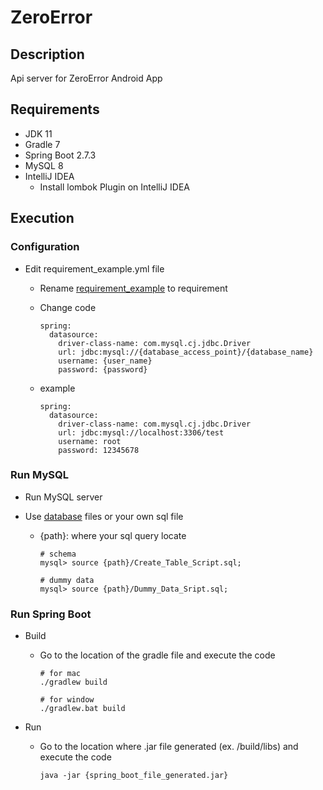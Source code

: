 # ZeroError

## Description

Api server for ZeroError Android App



## Requirements

- JDK 11
- Gradle 7
- Spring Boot 2.7.3
- MySQL 8
- IntelliJ IDEA
  - Install lombok Plugin on IntelliJ IDEA



## Execution

### Configuration

- Edit requirement_example.yml file

  - Rename [requirement_example](https://github.com/PurpleCheck/Backend/blob/main/zeroError/src/main/resources/application_example.yml) to requirement

  - Change code

    ~~~
    spring:
      datasource:
        driver-class-name: com.mysql.cj.jdbc.Driver
        url: jdbc:mysql://{database_access_point}/{database_name}
        username: {user_name}
        password: {password}
    ~~~

  - example

    ~~~
    spring:
      datasource:
        driver-class-name: com.mysql.cj.jdbc.Driver
        url: jdbc:mysql://localhost:3306/test
        username: root
        password: 12345678
    ~~~



### Run MySQL

- Run MySQL server

- Use [database](https://github.com/PurpleCheck/Backend/tree/main/database) files or your own sql file

  - {path}: where your sql query locate

    ~~~
    # schema
    mysql> source {path}/Create_Table_Script.sql;
    
    # dummy data
    mysql> source {path}/Dummy_Data_Sript.sql;
    ~~~

  
  

### Run Spring Boot

- Build

  - Go to the location of the gradle file and execute the code

    ~~~
    # for mac
    ./gradlew build
    
    # for window
    ./gradlew.bat build
    ~~~

- Run

   - Go to the location where .jar file generated (ex. /build/libs) and execute the code

     ~~~
     java -jar {spring_boot_file_generated.jar}
     ~~~

     

